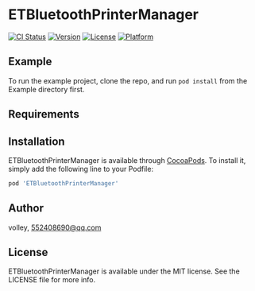 # ETBluetoothPrinterManager

[![CI Status](https://img.shields.io/travis/volley/ETBluetoothPrinterManager.svg?style=flat)](https://travis-ci.org/volley/ETBluetoothPrinterManager)
[![Version](https://img.shields.io/cocoapods/v/ETBluetoothPrinterManager.svg?style=flat)](https://cocoapods.org/pods/ETBluetoothPrinterManager)
[![License](https://img.shields.io/cocoapods/l/ETBluetoothPrinterManager.svg?style=flat)](https://cocoapods.org/pods/ETBluetoothPrinterManager)
[![Platform](https://img.shields.io/cocoapods/p/ETBluetoothPrinterManager.svg?style=flat)](https://cocoapods.org/pods/ETBluetoothPrinterManager)

## Example

To run the example project, clone the repo, and run `pod install` from the Example directory first.

## Requirements

## Installation

ETBluetoothPrinterManager is available through [CocoaPods](https://cocoapods.org). To install
it, simply add the following line to your Podfile:

```ruby
pod 'ETBluetoothPrinterManager'
```

## Author

volley, 552408690@qq.com

## License

ETBluetoothPrinterManager is available under the MIT license. See the LICENSE file for more info.
